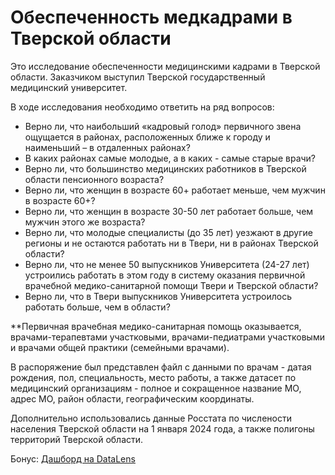 # Обеспеченность медкадрами в Тверской области

Это исследование обеспеченности медицинскими кадрами в Тверской области. Заказчиком выступил Тверской государственный медицинский университет.

В ходе исследования необходимо ответить на ряд вопросов:

- Верно ли, что наибольший «кадровый голод» первичного звена ощущается в районах, расположенных ближе к городу и наименьший – в отдаленных районах?
- В каких районах самые молодые, а в каких - самые старые врачи?
- Верно ли, что большинство медицинских работников в Тверской области пенсионного возраста?
- Верно ли, что женщин в возрасте 60+ работает меньше, чем мужчин в возрасте 60+?
- Верно ли, что женщин в возрасте 30-50 лет работает больше, чем мужчин этого же возраста?
- Верно ли, что молодые специалисты (до 35 лет) уезжают в другие регионы и не остаются работать ни в Твери, ни в районах Тверской области?
- Верно ли, что не менее 50 выпускников Университета (24-27 лет) устроились работать в этом году в систему оказания первичной врачебной медико-санитарной помощи Твери и Тверской области?
- Верно ли, что в Твери выпускников Университета устроилось работать больше, чем в области?

**Первичная врачебная медико-санитарная помощь оказывается, врачами-терапевтами участковыми, врачами-педиатрами участковыми и врачами общей практики (семейными врачами).

В распоряжение был представлен файл с данными по врачам - датая рождения, пол, специальность, место работы, а также датасет по медицинский организациям - полное и сокращенное название МО, адрес МО, район области, географическим координаты.

Дополнительно использовались данные Росстата по числености населения Тверской области на 1 января 2024 года, а также полигоны территорий Тверской области.

Бонус:
[Дашборд на DataLens](https://datalens.yandex/f8914nvxwpn61)
 
